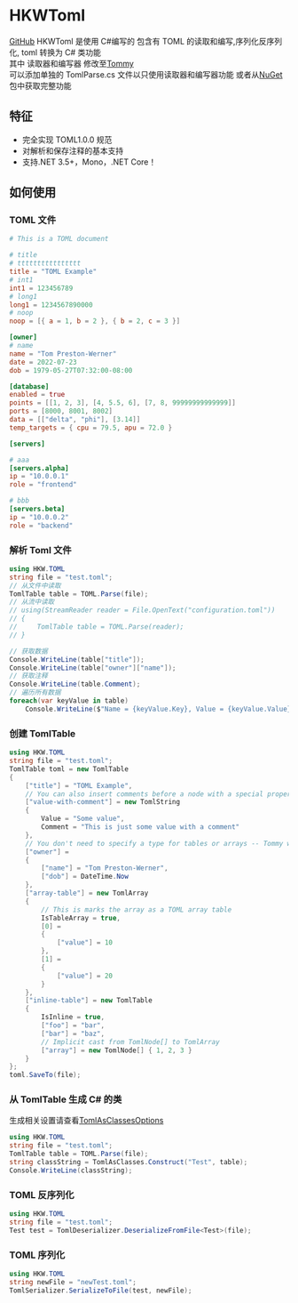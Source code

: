 # HKWToml

[GitHub](https://github.com/Hakoyu/HKWToml)
HKWToml 是使用 C#编写的
包含有 TOML 的读取和编写,序列化反序列化, toml 转换为 C# 类功能  
其中 读取器和编写器 修改至[Tommy](https://github.com/dezhidki/Tommy)  
可以添加单独的 TomlParse.cs 文件以只使用读取器和编写器功能
或者从[NuGet](https://www.nuget.org/packages/HKWToml)包中获取完整功能

## 特征

- 完全实现 TOML1.0.0 规范
- 对解析和保存注释的基本支持
- 支持.NET 3.5+，Mono，.NET Core！

## 如何使用

### TOML 文件

```toml
# This is a TOML document

# title
# tttttttttttttttt
title = "TOML Example"
# int1
int1 = 123456789
# long1
long1 = 1234567890000
# noop
noop = [{ a = 1, b = 2 }, { b = 2, c = 3 }]

[owner]
# name
name = "Tom Preston-Werner"
date = 2022-07-23
dob = 1979-05-27T07:32:00-08:00

[database]
enabled = true
points = [[1, 2, 3], [4, 5.5, 6], [7, 8, 99999999999999]]
ports = [8000, 8001, 8002]
data = [["delta", "phi"], [3.14]]
temp_targets = { cpu = 79.5, apu = 72.0 }

[servers]

# aaa
[servers.alpha]
ip = "10.0.0.1"
role = "frontend"

# bbb
[servers.beta]
ip = "10.0.0.2"
role = "backend"
```

### 解析 Toml 文件

```csharp
using HKW.TOML
string file = "test.toml";
// 从文件中读取
TomlTable table = TOML.Parse(file);
// 从流中读取
// using(StreamReader reader = File.OpenText("configuration.toml"))
// {
//     TomlTable table = TOML.Parse(reader);
// }

// 获取数据
Console.WriteLine(table["title"]);
Console.WriteLine(table["owner"]["name"]);
// 获取注释
Console.WriteLine(table.Comment);
// 遍历所有数据
foreach(var keyValue in table)
    Console.WriteLine($"Name = {keyValue.Key}, Value = {keyValue.Value}");
```

### 创建 TomlTable

```csharp
using HKW.TOML
string file = "test.toml";
TomlTable toml = new TomlTable
{
    ["title"] = "TOML Example",
    // You can also insert comments before a node with a special property
    ["value-with-comment"] = new TomlString
    {
        Value = "Some value",
        Comment = "This is just some value with a comment"
    },
    // You don't need to specify a type for tables or arrays -- Tommy will figure that out for you
    ["owner"] =
    {
        ["name"] = "Tom Preston-Werner",
        ["dob"] = DateTime.Now
    },
    ["array-table"] = new TomlArray
    {
        // This is marks the array as a TOML array table
        IsTableArray = true,
        [0] =
        {
            ["value"] = 10
        },
        [1] =
        {
            ["value"] = 20
        }
    },
    ["inline-table"] = new TomlTable
    {
        IsInline = true,
        ["foo"] = "bar",
        ["bar"] = "baz",
        // Implicit cast from TomlNode[] to TomlArray
        ["array"] = new TomlNode[] { 1, 2, 3 }
    }
};
toml.SaveTo(file);
```

### 从 TomlTable 生成 C# 的类

生成相关设置请查看[TomlAsClassesOptions](https://github.com/Hakoyu/HKWToml/blob/master/TOML/TomlAsClasses.cs#L723)

```csharp
using HKW.TOML
string file = "test.toml";
TomlTable table = TOML.Parse(file);
string classString = TomlAsClasses.Construct("Test", table);
Console.WriteLine(classString);
```

### TOML 反序列化

```csharp
using HKW.TOML
string file = "test.toml";
Test test = TomlDeserializer.DeserializeFromFile<Test>(file);
```

### TOML 序列化

```csharp
using HKW.TOML
string newFile = "newTest.toml";
TomlSerializer.SerializeToFile(test, newFile);
```
